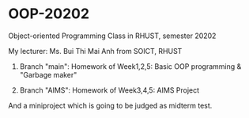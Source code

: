 # OOP-20202
Object-oriented Programming Class in RHUST, semester 20202

My lecturer: Ms. Bui Thi Mai Anh from SOICT, RHUST

1. Branch "main": Homework of Week1,2,5: Basic OOP programming & "Garbage maker"

2. Branch "AIMS": Homework of Week3,4,5: AIMS Project 

And a miniproject which is going to be judged as midterm test.
